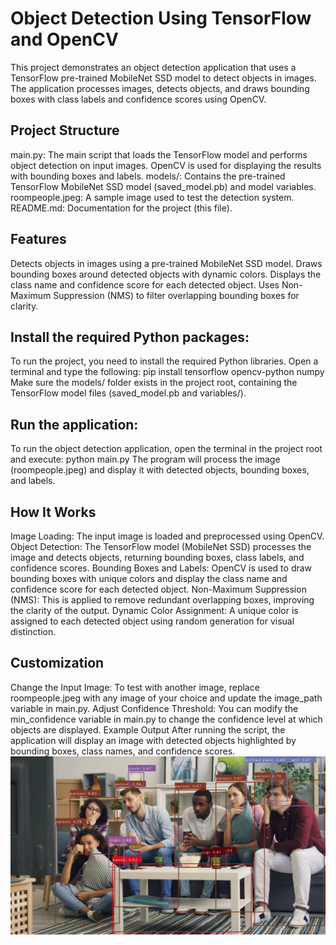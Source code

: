# Object Detection Using TensorFlow and OpenCV
This project demonstrates an object detection application that uses a TensorFlow pre-trained MobileNet SSD model to detect objects in images. The application processes images, detects objects, and draws bounding boxes with class labels and confidence scores using OpenCV.

## Project Structure
main.py: The main script that loads the TensorFlow model and performs object detection on input images. OpenCV is used for displaying the results with bounding boxes and labels.
models/: Contains the pre-trained TensorFlow MobileNet SSD model (saved_model.pb) and model variables.
roompeople.jpeg: A sample image used to test the detection system.
README.md: Documentation for the project (this file).

## Features
Detects objects in images using a pre-trained MobileNet SSD model.
Draws bounding boxes around detected objects with dynamic colors.
Displays the class name and confidence score for each detected object.
Uses Non-Maximum Suppression (NMS) to filter overlapping bounding boxes for clarity.
## Install the required Python packages:
To run the project, you need to install the required Python libraries. Open a terminal and type the following:
pip install tensorflow opencv-python numpy
Make sure the models/ folder exists in the project root, containing the TensorFlow model files (saved_model.pb and variables/).

## Run the application:
To run the object detection application, open the terminal in the project root and execute:
python main.py
The program will process the image (roompeople.jpeg) and display it with detected objects, bounding boxes, and labels.

## How It Works
Image Loading: The input image is loaded and preprocessed using OpenCV.
Object Detection: The TensorFlow model (MobileNet SSD) processes the image and detects objects, returning bounding boxes, class labels, and confidence scores.
Bounding Boxes and Labels: OpenCV is used to draw bounding boxes with unique colors and display the class name and confidence score for each detected object.
Non-Maximum Suppression (NMS): This is applied to remove redundant overlapping boxes, improving the clarity of the output.
Dynamic Color Assignment: A unique color is assigned to each detected object using random generation for visual distinction.
## Customization
Change the Input Image: To test with another image, replace roompeople.jpeg with any image of your choice and update the image_path variable in main.py.
Adjust Confidence Threshold: You can modify the min_confidence variable in main.py to change the confidence level at which objects are displayed.
Example Output
After running the script, the application will display an image with detected objects highlighted by bounding boxes, class names, and confidence scores.
![Object Detection Output](output_image.png)
